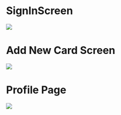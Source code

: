 # SignInScreen
![](https://github.com/erdemsaray/flutter_ui_design/blob/master/screenImages/signInPage.png)
# Add New Card Screen
![](https://github.com/erdemsaray/flutter_ui_design/blob/master/screenImages/addnewcard.png)
# Profile Page
![](https://github.com/erdemsaray/flutter_ui_design/blob/master/screenImages/profilepage.png)
